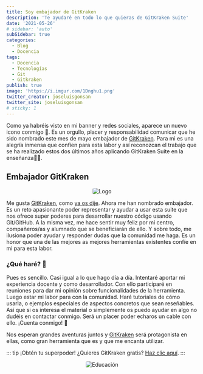 ```yaml
---
title: Soy embajador de GitKraken 
description: 'Te ayudaré en todo lo que quieras de GitKraken Suite'
date: '2021-05-26'
# sidebar: 'auto'
subSidebar: true
categories:
  - Blog
  - Docencia
tags:
  - Docencia
  - Tecnologías
  - Git
  - Gitkraken
publish: true
image: 'https://i.imgur.com/1Dnghu1.png'
twitter_creator: joseluisgonsan
twitter_site: joseluisgonsan
# sticky: 1
---
```

Como ya habréis visto en mi banner y redes sociales, aparece un nuevo icono conmigo 🧐. Es un orgullo, placer y responsabilidad comunicar que he sido nombrado este mes de mayo embajador de [GitKraken](https://www.gitkraken.com/invite/wdJ7HntT). Para mi es una alegría inmensa que confíen para esta labor y así reconozcan el trabajo que se ha realizado estos dos últimos años aplicando GitKraken Suite en la enseñanza🦸‍♂️. 

<!-- more -->

## Embajador GitKraken
<p style="text-align:center;"><img loading="lazy" style="border-radius: 0.25rem;" src="https://i.imgur.com/XKIknr7.gif" alt="Logo"></p>

Me gusta [GitKraken](https://www.gitkraken.com/invite/wdJ7HntT), como [ya os dije](https://joseluisgs.github.io/blog/2021-05-20-gitkraken-superpoder-git.html). Ahora me han nombrado embajador. Es un reto apasionante poder representar y ayudar a usar esta suite que nos ofrece super poderes para desarrollar nuestro código usando Git/GitHub. A la misma vez, me hace sentir muy feliz por mi centro, compañeros/as y alumnado que se beneficiarán de ello. Y sobre todo, me ilusiona poder ayudar y responder dudas que la comunidad me haga. Es un honor que una de las mejores as mejores herramientas existentes confíe en mi para esta labor.

### ¿Qué haré? 🤨
Pues es sencillo. Casi igual a lo que hago día a día. Intentaré aportar mi experiencia docente y como desarrollador. Con ello participaré en reuniones para dar mi opinión sobre funcionalidades de la herramienta. Luego estar mi labor para con la comunidad. Haré tutoriales de cómo usarla, o ejemplos especiales de aspectos concretos que sean reseñables. Así que si os interesa el material o simplemente os puedo ayudar en algo no dudéis en contactar conmigo. Será un placer poder echaros un cable con ello. ¡Cuenta conmigo! 💪

Nos esperan grandes aventuras juntos y [GitKraken](https://www.gitkraken.com/invite/wdJ7HntT) será protagonista en ellas, como gran herramienta que es y que me encanta utilizar.

::: tip ¡Obtén tu superpoder!
¿Quieres GitKraken gratis? [Haz clic aquí](https://www.gitkraken.com/invite/wdJ7HntT).
:::

<p style="text-align:center;">
  <img loading="lazy" style="border-radius: 0.25rem;" 
    src="https://i.imgur.com/sTDaBTu.png" alt="Educación"
  />
</p>

